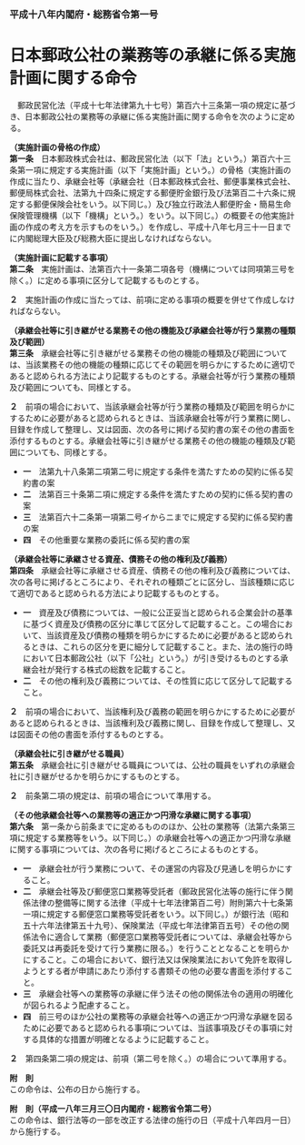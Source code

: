 ### 平成十八年内閣府・総務省令第一号  
# 日本郵政公社の業務等の承継に係る実施計画に関する命令  
　郵政民営化法（平成十七年法律第九十七号）第百六十三条第一項の規定に基づき、日本郵政公社の業務等の承継に係る実施計画に関する命令を次のように定める。  
  
**（実施計画の骨格の作成）**  
**第一条**　日本郵政株式会社は、郵政民営化法（以下「法」という。）第百六十三条第一項に規定する実施計画（以下「実施計画」という。）の骨格（実施計画の作成に当たり、承継会社等（承継会社（日本郵政株式会社、郵便事業株式会社、郵便局株式会社、法第九十四条に規定する郵便貯金銀行及び法第百二十六条に規定する郵便保険会社をいう。以下同じ。）及び独立行政法人郵便貯金・簡易生命保険管理機構（以下「機構」という。）をいう。以下同じ。）の概要その他実施計画の作成の考え方を示すものをいう。）を作成し、平成十八年七月三十一日までに内閣総理大臣及び総務大臣に提出しなければならない。  
  
**（実施計画に記載する事項）**  
**第二条**　実施計画は、法第百六十一条第二項各号（機構については同項第三号を除く。）に定める事項に区分して記載するものとする。  
  
**２**　実施計画の作成に当たっては、前項に定める事項の概要を併せて作成しなければならない。  
  
**（承継会社等に引き継がせる業務その他の機能及び承継会社等が行う業務の種類及び範囲）**  
**第三条**　承継会社等に引き継がせる業務その他の機能の種類及び範囲については、当該業務その他の機能の種類に応じてその範囲を明らかにするために適切であると認められる方法により記載するものとする。承継会社等が行う業務の種類及び範囲についても、同様とする。  
  
**２**　前項の場合において、当該承継会社等が行う業務の種類及び範囲を明らかにするために必要があると認められるときは、当該承継会社等が行う業務に関し、目録を作成して整理し、又は図面、次の各号に掲げる契約書の案その他の書面を添付するものとする。承継会社等に引き継がせる業務その他の機能の種類及び範囲についても、同様とする。  
* **一**　法第九十八条第二項第二号に規定する条件を満たすための契約に係る契約書の案  
* **二**　法第百三十条第二項に規定する条件を満たすための契約に係る契約書の案  
* **三**　法第百六十二条第一項第二号イからニまでに規定する契約に係る契約書の案  
* **四**　その他重要な業務の委託に係る契約書の案  
  
**（承継会社等に承継させる資産、債務その他の権利及び義務）**  
**第四条**　承継会社等に承継させる資産、債務その他の権利及び義務については、次の各号に掲げるところにより、それぞれの種類ごとに区分し、当該種類に応じて適切であると認められる方法により記載するものとする。  
* **一**　資産及び債務については、一般に公正妥当と認められる企業会計の基準に基づく資産及び債務の区分に準じて区分して記載すること。この場合において、当該資産及び債務の種類を明らかにするために必要があると認められるときは、これらの区分を更に細分して記載すること。また、法の施行の時において日本郵政公社（以下「公社」という。）が引き受けるものとする承継会社が発行する株式の総数を記載すること。  
* **二**　その他の権利及び義務については、その性質に応じて区分して記載すること。  
  
**２**　前項の場合において、当該権利及び義務の範囲を明らかにするために必要があると認められるときは、当該権利及び義務に関し、目録を作成して整理し、又は図面その他の書面を添付するものとする。  
  
**（承継会社に引き継がせる職員）**  
**第五条**　承継会社に引き継がせる職員については、公社の職員をいずれの承継会社に引き継がせるかを明らかにするものとする。  
  
**２**　前条第二項の規定は、前項の場合について準用する。  
  
**（その他承継会社等への業務等の適正かつ円滑な承継に関する事項）**  
**第六条**　第一条から前条までに定めるもののほか、公社の業務等（法第六条第三項に規定する業務等をいう。以下同じ。）の承継会社等への適正かつ円滑な承継に関する事項については、次の各号に掲げるところによるものとする。  
* **一**　承継会社が行う業務について、その運営の内容及び見通しを明らかにすること。  
* **二**　承継会社等及び郵便窓口業務等受託者（郵政民営化法等の施行に伴う関係法律の整備等に関する法律（平成十七年法律第百二号）附則第六十七条第一項に規定する郵便窓口業務等受託者をいう。以下同じ。）が銀行法（昭和五十六年法律第五十九号）、保険業法（平成七年法律第百五号）その他の関係法令に適合して業務（郵便窓口業務等受託者については、承継会社等から委託又は再委託を受けて行う業務に限る。）を行うこととなることを明らかにすること。この場合において、銀行法又は保険業法において免許を取得しようとする者が申請にあたり添付する書類その他の必要な書面を添付すること。  
* **三**　承継会社等への業務等の承継に伴う法その他の関係法令の適用の明確化が図られるよう配慮すること。  
* **四**　前三号のほか公社の業務等の承継会社等への適正かつ円滑な承継を図るために必要であると認められる事項については、当該事項及びその事項に対する具体的な措置が明確となるように記載すること。  
  
**２**　第四条第二項の規定は、前項（第二号を除く。）の場合について準用する。  
  
**附　則**  
この命令は、公布の日から施行する。  
  
**附　則（平成一八年三月三〇日内閣府・総務省令第二号）**  
この命令は、銀行法等の一部を改正する法律の施行の日（平成十八年四月一日）から施行する。  
  
